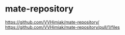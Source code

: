 # mate-repository
https://github.com/VVHimiak/mate-repository/
https://github.com/VVHimiak/mate-repository/pull/1/files